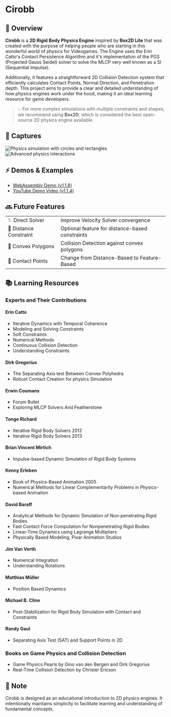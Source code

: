 # Cirobb

## 🚀 Overview

**Cirobb** is a **2D Rigid Body Physics Engine** inspired by **Box2D Lite** that was created with the purpose of helping people who are starting in this wonderful world of physics for Videogames. The Engine uses the Erin Catto's Contact Persistence Algorithm and it's implementation of the PGS (Projected Gauss Seidel) solver to solve the MLCP very well known as a SI (Sequential Impulse).

Additionally, it features a straightforward 2D Collision Detection system that efficiently calculates Contact Points, Normal Direction, and Penetration depth. This project aims to provide a clear and detailed understanding of how physics engines work under the hood, making it an ideal learning resource for game developers.

> 💡 For more complex simulations with multiple constraints and shapes, we recommend using **Box2D**, which is considered the best open-source 2D physics engine available.

## 📸 Captures

![Physics simulation with circles and rectangles](/images/img1.gif?raw=true)
![Advanced physics interactions](/images/img3.gif?raw=true)

## ⚡ Demos & Examples

- [WebAssembly Demo (v1.1.8)](https://jonpena.github.io/Cirobb-wasm)
- [YouTube Demo Video (v1.1.4)](https://youtu.be/j2p6qmOVA7M)

## 🔜 Future Features

<table>
  <tr>
    <td>✨ Direct Solver</td>
    <td>Improve Velocity Solver convergence</td>
  </tr>
  <tr>
    <td>🔗 Distance Constraint</td>
    <td>Optional feature for distance-based constraints</td>
  </tr>
  <tr>
    <td>🔷 Convex Polygons</td>
    <td>Collision Detection against convex polygons</td>
  </tr>
  <tr>
    <td>🔄 Contact Points</td>
    <td>Change from Distance-Based to Feature-Based</td>
  </tr>
</table>

## 📚 Learning Resources

### Experts and Their Contributions

#### Erin Catto

- Iterative Dynamics with Temporal Coherence
- Modeling and Solving Constraints
- Soft Constraints
- Numerical Methods
- Continuous Collision Detection
- Understanding Constraints

#### Dirk Gregorius

- The Separating Axis test Between Convex Polyhedra
- Robust Contact Creation for physics Simulation

#### Erwin Coumans

- Forum Bullet
- Exploring MLCP Solvers And Featherstone

#### Tonge Richard

- Iterative Rigid Body Solvers 2012
- Iterative Rigid Body Solvers 2013

#### Brian Vincent Mirtich

- Impulse-based Dynamic Simulation of Rigid Body Systems

#### Kenny Erleben

- Book of Physics-Based Animation 2005
- Numerical Methods for Linear Complementarity Problems in Physics-based Animation

#### David Baraff

- Analytical Methods for Dynamic Simulation of Non-penetrating Rigid Bodies
- Fast Contact Force Computation for Nonpenetrating Rigid Bodies
- Linear-Time Dynamics using Lagrange Multipliers
- Physically Based Modeling, Pixar Animation Studios

#### Jim Van Verth

- Numerical Integration
- Understanding Rotations

#### Matthias Müller

- Position Based Dynamics

#### Michael B. Cline

- Post-Stabilization for Rigid Body Simulation with Contact and Constraints

#### Randy Gaul

- Separating Axis Test (SAT) and Support Points in 2D

### Books on Game Physics and Collision Detection

- Game Physics Pearls by Gino van den Bergen and Dirk Gregorius
- Real-Time Collision Detection by Christer Ericson

## 📝 Note

Cirobb is designed as an educational introduction to 2D physics engines. It intentionally maintains simplicity to facilitate learning and understanding of fundamental concepts.
